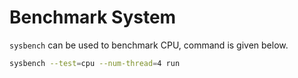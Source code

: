 # Benchmark System

`sysbench` can be used to benchmark CPU, command is given below.

```bash
sysbench --test=cpu --num-thread=4 run
```
